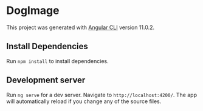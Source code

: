 # DogImage

This project was generated with [Angular CLI](https://github.com/angular/angular-cli) version 11.0.2.

## Install Dependencies

Run `npm install` to install dependencies.

## Development server

Run `ng serve` for a dev server. Navigate to `http://localhost:4200/`. The app will automatically reload if you change any of the source files.
